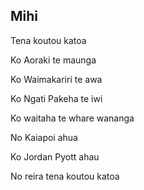 ## Mihi

Tena koutou katoa

Ko Aoraki te maunga

Ko Waimakariri te awa

Ko Ngati Pakeha te iwi

Ko waitaha te whare wananga

No Kaiapoi ahua

Ko Jordan Pyott ahau

No reira tena koutou katoa
